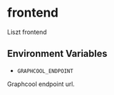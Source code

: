 # frontend

Liszt frontend

## Environment Variables

* `GRAPHCOOL_ENDPOINT`

Graphcool endpoint url.

